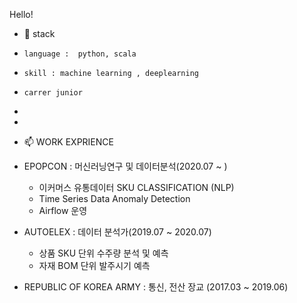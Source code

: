 Hello!
- 🌱 stack
-     language :  python, scala
-     skill : machine learning , deeplearning
-     carrer junior
-      
-
- 📫  WORK EXPRIENCE 
-   EPOPCON : 머신러닝연구 및 데이터분석(2020.07 ~ )
     - 이커머스 유통데이터 SKU CLASSIFICATION (NLP)
     - Time Series Data Anomaly Detection
     -  Airflow 운영
    
-   AUTOELEX : 데이터 분석가(2019.07 ~ 2020.07)
     - 상품 SKU 단위 수주량 분석 및 예측
     - 자재 BOM 단위  발주시기 예측
    
-   REPUBLIC OF KOREA ARMY : 통신, 전산 장교 (2017.03 ~ 2019.06)




<!---
BAEintelli/BAEintelli is a ✨ special ✨ repository because its `README.md` (this file) appears on your GitHub profile.
You can click the Preview link to take a look at your changes.
--->
